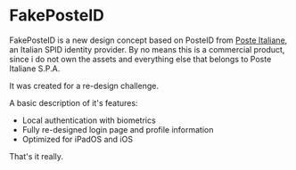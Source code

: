 # FakePosteID
FakePosteID is a new design concept based on PosteID from [Poste Italiane](https://www.poste.it/), an Italian SPID identity provider.
By no means this is a commercial product, since i do not own the assets and everything else that belongs to Poste Italiane S.P.A.

It was created for a re-design challenge.

A basic description of it's features:
- Local authentication with biometrics
- Fully re-designed login page and profile information
- Optimized for iPadOS and iOS

That's it really.
